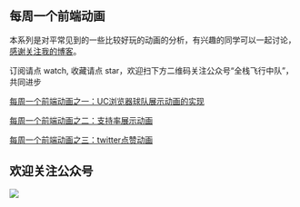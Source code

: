 ## 每周一个前端动画
本系列是对平常见到的一些比较好玩的动画的分析，有兴趣的同学可以一起讨论，[感谢关注我的博客](https://github.com/zhyjor/homepage-index)。

订阅请点 watch, 收藏请点 star，欢迎扫下方二维码关注公众号“全栈飞行中队”，共同进步

[每周一个前端动画之一：UC浏览器球队展示动画的实现](https://juejin.im/post/5a74902e5188257a64266f83)

[每周一个前端动画之二：支持率展示动画](https://juejin.im/post/5a7ffb22f265da4e9016a89a)

[每周一个前端动画之三：twitter点赞动画](https://juejin.im/post/5a918bcf6fb9a063475f9bf1)



## 欢迎关注公众号
![](http://oankigr4l.bkt.clouddn.com/wexin.png)